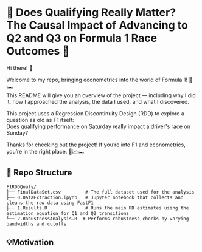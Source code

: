 # 🏁 Does Qualifying Really Matter? The Causal Impact of Advancing to Q2 and Q3 on Formula 1 Race Outcomes 🎯

Hi there! 👋

Welcome to my repo, bringing econometrics into the world of Formula 1! 🚦🏎️  
This README will give you an overview of the project — including why I did it, how I approached the analysis, the data I used, and what I discovered. 

This project uses a Regression Discontinuity Design (RDD) to explore a question as old as F1 itself:  
Does qualifying performance on Saturday really impact a driver's race on Sunday?

Thanks for checking out the project!
If you’re into F1 and econometrics, you’re in the right place. 🧠📈🏎️

## 📁 Repo Structure 

```
F1RDDQualy/
├── FinalDataSet.csv         # The full dataset used for the analysis
├── 0.DataExtraction.ipynb   # Jupyter notebook that collects and cleans the raw data using FastF1
├── 1.Results.R              # Runs the main RD estimates using the estimation equation for Q1 and Q2 transitions
└── 2.RobustnessAnalysis.R  # Performs robustness checks by varying bandwidths and cutoffs
```

## 💡Motivation 




























